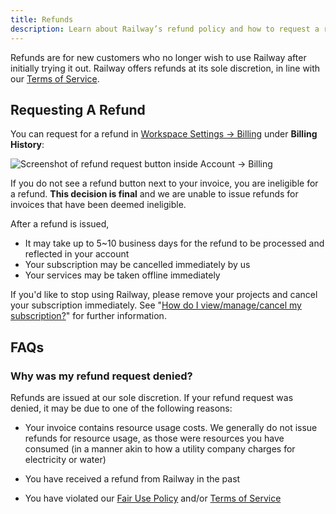 ```yaml
---
title: Refunds
description: Learn about Railway’s refund policy and how to request a refund if eligible.
---
```


Refunds are for new customers who no longer wish to use Railway after initially trying it out. Railway offers refunds at its sole discretion, in line with our [Terms of Service](https://railway.com/legal/terms).

## Requesting A Refund

You can request for a refund in [Workspace Settings -> Billing](https://railway.com/workspace/billing) under **Billing History**:

<Image
src="https://res.cloudinary.com/railway/image/upload/v1708555357/docs/billing-refund_wg7aja.png"
alt="Screenshot of refund request button inside Account -> Billing"
layout="intrinsic"
width={989} height={231} quality={100} />

If you do not see a refund button next to your invoice, you are ineligible for a refund. **This decision is final** and we are unable to issue refunds for invoices that have been deemed ineligible.

After a refund is issued,

- It may take up to 5~10 business days for the refund to be processed and reflected in your account
- Your subscription may be cancelled immediately by us
- Your services may be taken offline immediately

If you'd like to stop using Railway, please remove your projects and cancel your subscription immediately. See "[How do I view/manage/cancel my subscription?](/reference/pricing/faqs#how-do-i-viewmanagecancel-my-subscription)" for further information.

## FAQs

### Why was my refund request denied?

Refunds are issued at our sole discretion. If your refund request was denied, it may be due to one of the following reasons:

- Your invoice contains resource usage costs. We generally do not issue refunds for resource usage, as those were resources you have consumed (in a manner akin to how a utility company charges for electricity or water)

- You have received a refund from Railway in the past

- You have violated our [Fair Use Policy](https://railway.com/legal/fair-use) and/or [Terms of Service](https://railway.com/legal/terms)
